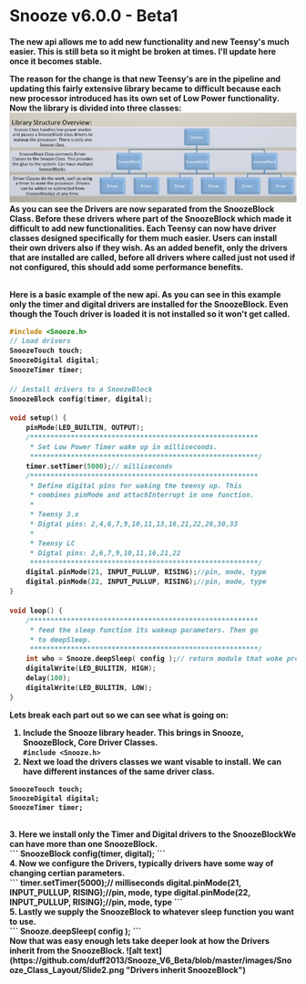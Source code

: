 # Snooze v6.0.0 - Beta1

<h4>The new api allows me to add new functionality and new Teensy's much easier. This is still beta so it might be broken at times. I'll update here once it becomes stable.<br>

The reason for the change is that new Teensy's are in the pipeline and updating this fairly extensive library became to difficult because each new processor introduced has its own set of Low Power functionality. Now the library is divided into three classes:<br>
![alt text](https://github.com/duff2013/Snooze_V6_Beta/blob/master/images/Snooze_Class_Layout/Slide1.png "Snooze Class Layout")<br>
As you can see the Drivers are now separated from the SnoozeBlock Class. Before these drivers where part of the SnoozeBlock which made it difficult to add new functionalities. Each Teensy can now have driver classes designed specifically for them much easier. Users can install their own drivers also if they wish. As an added benefit, only the drivers that are installed are called, before all drivers where called just not used if not configured, this should add some performance benefits. 
<br>
<br>

Here is a basic example of the new api. As you can see in this example only the timer and digital drivers are installed for the SnoozeBlock. Even though the Touch driver is loaded it is not installed so it won't get called.
```c++
#include <Snooze.h>
// Load drivers
SnoozeTouch touch;
SnoozeDigital digital;
SnoozeTimer timer;

// install drivers to a SnoozeBlock
SnoozeBlock config(timer, digital);

void setup() {
    pinMode(LED_BUILTIN, OUTPUT);
    /********************************************************
     * Set Low Power Timer wake up in milliseconds.
     ********************************************************/
    timer.setTimer(5000);// milliseconds
    /********************************************************
     * Define digital pins for waking the teensy up. This
     * combines pinMode and attachInterrupt in one function.
     *
     * Teensy 3.x
     * Digtal pins: 2,4,6,7,9,10,11,13,16,21,22,26,30,33
     *
     * Teensy LC
     * Digtal pins: 2,6,7,9,10,11,16,21,22
     ********************************************************/
    digital.pinMode(21, INPUT_PULLUP, RISING);//pin, mode, type
    digital.pinMode(22, INPUT_PULLUP, RISING);//pin, mode, type
}

void loop() {
    /********************************************************
     * feed the sleep function its wakeup parameters. Then go 
     * to deepSleep.
     ********************************************************/
    int who = Snooze.deepSleep( config );// return module that woke processor
    digitalWrite(LED_BULITIN, HIGH);
    delay(100);
    digitalWrite(LED_BULITIN, LOW);
}
```
<b>Lets break each part out so we can see what is going on:</b><br>
1. Include the Snooze library header. This brings in Snooze, SnoozeBlock, Core Driver Classes.<br>
```#include <Snooze.h>```<br>
2. Next we load the drivers classes we want visable to install. We can have different instances of the same driver class.<br>
```
SnoozeTouch touch;
SnoozeDigital digital;
SnoozeTimer timer;
```
<br>
3. Here we install only the Timer and Digital drivers to the SnoozeBlockWe can have more than one SnoozeBlock.<br>
```
SnoozeBlock config(timer, digital);
```
<br>
4. Now we configure the Drivers, typically drivers have some way of changing certian parameters.<br>
```
timer.setTimer(5000);// milliseconds
digital.pinMode(21, INPUT_PULLUP, RISING);//pin, mode, type
digital.pinMode(22, INPUT_PULLUP, RISING);//pin, mode, type
```
<br>
5. Lastly we supply the SnoozeBlock to whatever sleep function you want to use.<br>
```
Snooze.deepSleep( config );
```
<br>
Now that was easy enough lets take deeper look at how the Drivers inherit from the SnoozeBlock.
![alt text](https://github.com/duff2013/Snooze_V6_Beta/blob/master/images/Snooze_Class_Layout/Slide2.png "Drivers inherit SnoozeBlock")
